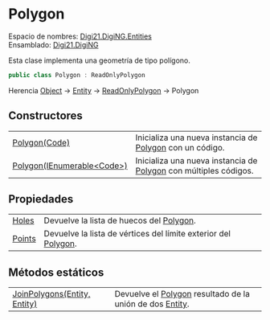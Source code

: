 # Polygon

Espacio de nombres: [Digi21.DigiNG.Entities](../../)  
Ensamblado: [Digi21.DigiNG](../../../)

Esta clase implementa una geometría de tipo polígono.

```csharp
public class Polygon : ReadOnlyPolygon
```

Herencia [Object](https://docs.microsoft.com/en-us/dotnet/api/system.object?view=net-5.0) → [Entity](../entity/) → [ReadOnlyPolygon](../readonlypolygon/) → Polygon

## Constructores

|  |  |
| :--- | :--- |
| [Polygon\(Code\)](constructores.md#polygon-code) | Inicializa una nueva instancia de [Polygon](./) con un código. |
| [Polygon\(IEnumerable&lt;Code&gt;\)](constructores.md#polygon-ienumerable-less-than-code-greater-than) | Inicializa una nueva instancia de [Polygon](./) con múltiples códigos. |

## Propiedades

|  |  |
| :--- | :--- |
| [Holes](propiedades/holes.md) | Devuelve la lista de huecos del [Polygon](./). |
| [Points](propiedades/points.md) | Devuelve la lista de vértices del límite exterior del [Polygon](./). |

## Métodos estáticos

|  |  |
| :--- | :--- |
| [JoinPolygons\(Entity, Entity\)](metodos-estaticos/joinpolygons.md) | Devuelve el [Polygon](./) resultado de la unión de dos [Entity](../entity/). |

